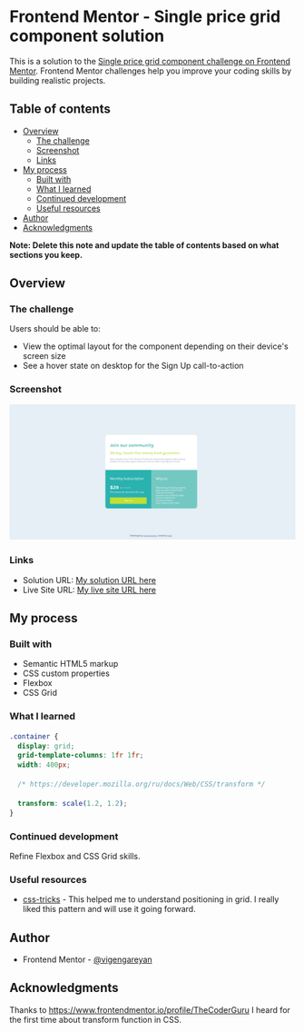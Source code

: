 # Frontend Mentor - Single price grid component solution

This is a solution to the [Single price grid component challenge on Frontend Mentor](https://www.frontendmentor.io/challenges/single-price-grid-component-5ce41129d0ff452fec5abbbc). Frontend Mentor challenges help you improve your coding skills by building realistic projects. 

## Table of contents

- [Overview](#overview)
  - [The challenge](#the-challenge)
  - [Screenshot](#screenshot)
  - [Links](#links)
- [My process](#my-process)
  - [Built with](#built-with)
  - [What I learned](#what-i-learned)
  - [Continued development](#continued-development)
  - [Useful resources](#useful-resources)
- [Author](#author)
- [Acknowledgments](#acknowledgments)

**Note: Delete this note and update the table of contents based on what sections you keep.**

## Overview

### The challenge

Users should be able to:

- View the optimal layout for the component depending on their device's screen size
- See a hover state on desktop for the Sign Up call-to-action

### Screenshot

![](images/SPGC.png)

### Links

- Solution URL: [My solution URL here](https://github.com/vigengareyan/single-price-grid-component)
- Live Site URL: [My live site URL here](https://single-price-grid-component.vigengareyan.repl.co/)

## My process

### Built with

- Semantic HTML5 markup
- CSS custom properties
- Flexbox
- CSS Grid

### What I learned

```css
.container {
  display: grid;
  grid-template-columns: 1fr 1fr;
  width: 400px;

  /* https://developer.mozilla.org/ru/docs/Web/CSS/transform */
  
  transform: scale(1.2, 1.2);
}
```

### Continued development

Refine Flexbox and CSS Grid skills.

### Useful resources

- [css-tricks](https://css-tricks.com) - This helped me to understand positioning in grid. I really liked this pattern and will use it going forward.

## Author

- Frontend Mentor - [@vigengareyan](https://www.frontendmentor.io/profile/vigengareyan)

## Acknowledgments

Thanks to https://www.frontendmentor.io/profile/TheCoderGuru I heard for the first time about transform function in CSS.